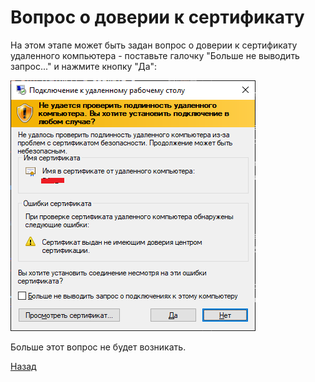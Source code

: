 ---
---
# Вопрос о доверии к сертификату

На этом этапе может быть задан вопрос о доверии к сертификату удаленного компьютера - поставьте галочку "Больше не выводить запрос..." и нажмите кнопку "Да":

![pic-pc2]

Больше этот вопрос не будет возникать.

[Назад][back]

[back]: index "Основная инструкция"

[pic-pc2]: assets/images/pc2.png "Не удается проверить..."
